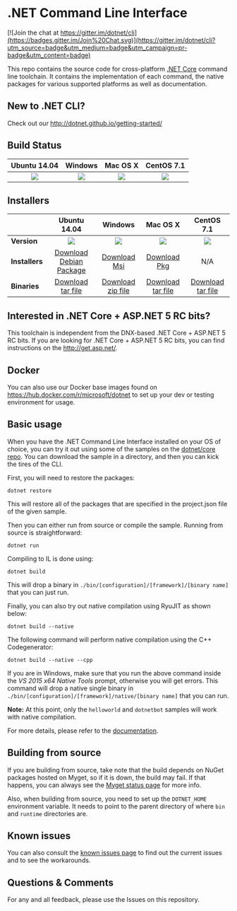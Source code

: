 # .NET Command Line Interface

[![Join the chat at https://gitter.im/dotnet/cli](https://badges.gitter.im/Join%20Chat.svg)](https://gitter.im/dotnet/cli?utm_source=badge&utm_medium=badge&utm_campaign=pr-badge&utm_content=badge)

This repo contains the source code for cross-platform [.NET Core](http://github.com/dotnet/core) command line toolchain. It contains the implementation of each command, the native packages for various supported platforms as well as documentation. 

New to .NET CLI?
------------
Check out our http://dotnet.github.io/getting-started/

Build Status
------------

|Ubuntu 14.04 |Windows |Mac OS X |CentOS 7.1 |
|:------:|:------:|:------:|:------:|
|![](https://devdiv.visualstudio.com/DefaultCollection/_apis/public/build/definitions/0bdbc590-a062-4c3f-b0f6-9383f67865ee/601/badge)|![](https://devdiv.visualstudio.com/DefaultCollection/_apis/public/build/definitions/0bdbc590-a062-4c3f-b0f6-9383f67865ee/602/badge)|![](https://devdiv.visualstudio.com/DefaultCollection/_apis/public/build/definitions/0bdbc590-a062-4c3f-b0f6-9383f67865ee/600/badge) |![](https://devdiv.visualstudio.com/DefaultCollection/_apis/public/build/definitions/0bdbc590-a062-4c3f-b0f6-9383f67865ee/597/badge) |

Installers
----------

|         |Ubuntu 14.04 |Windows |Mac OS X |CentOS 7.1 |
|---------|:------:|:------:|:------:|:------:|
|**Version**|![](https://dotnetcli.blob.core.windows.net/dotnet/beta/Binaries/Latest/ubuntu_Release_version_badge.svg)|![](https://dotnetcli.blob.core.windows.net/dotnet/beta/Binaries/Latest/windows_Release_version_badge.svg)|![](https://dotnetcli.blob.core.windows.net/dotnet/beta/Binaries/Latest/osx_Release_version_badge.svg)|![](https://dotnetcli.blob.core.windows.net/dotnet/beta/Binaries/Latest/centos_Release_version_badge.svg)|
|**Installers**|[Download Debian Package](https://dotnetcli.blob.core.windows.net/dotnet/beta/Installers/Latest/dotnet-ubuntu-x64.latest.deb)|[Download Msi](https://dotnetcli.blob.core.windows.net/dotnet/beta/Installers/Latest/dotnet-win-x64.latest.exe)|[Download Pkg](https://dotnetcli.blob.core.windows.net/dotnet/beta/Installers/Latest/dotnet-osx-x64.latest.pkg) |N/A |
|**Binaries**|[Download tar file](https://dotnetcli.blob.core.windows.net/dotnet/beta/Binaries/Latest/dotnet-ubuntu-x64.latest.tar.gz)|[Download zip file](https://dotnetcli.blob.core.windows.net/dotnet/beta/Binaries/Latest/dotnet-win-x64.latest.zip)|[Download tar file](https://dotnetcli.blob.core.windows.net/dotnet/beta/Binaries/Latest/dotnet-osx-x64.latest.tar.gz) |[Download tar file](https://dotnetcli.blob.core.windows.net/dotnet/beta/Binaries/Latest/dotnet-centos-x64.latest.tar.gz) |

Interested in .NET Core + ASP.NET 5 RC bits?
----------------------------------------

This toolchain is independent from the DNX-based .NET Core + ASP.NET 5 RC bits. If you are looking for .NET Core + ASP.NET 5 RC bits, you can find instructions on the http://get.asp.net/.  

Docker
------

You can also use our Docker base images found on https://hub.docker.com/r/microsoft/dotnet to set up your dev or testing environment for usage.  

Basic usage
-----------

When you have the .NET Command Line Interface installed on your OS of choice, you can try it out using some of the samples on the [dotnet/core repo](https://github.com/dotnet/core/tree/master/samples). You can download the sample in a directory, and then you can kick the tires of the CLI.


First, you will need to restore the packages:
	
	dotnet restore
	
This will restore all of the packages that are specified in the project.json file of the given sample.

Then you can either run from source or compile the sample. Running from source is straightforward:
	
	dotnet run
	
Compiling to IL is done using:
	
	dotnet build
This will drop a binary in `./bin/[configuration]/[framework]/[binary name]` that you can just run.

Finally, you can also try out native compilation using RyuJIT as shown below:  

	dotnet build --native

The following command will perform native compilation using the C++ Codegenerator:

    dotnet build --native --cpp

If you are in Windows, make sure that you run the above command inside the *VS 2015 x64 Native Tools* prompt, otherwise you will get errors. This command will drop a native single binary in `./bin/[configuration]/[framework]/native/[binary name]` that you can run.

**Note:** At this point, only the `helloworld` and `dotnetbot` samples will work with native compilation.

For more details, please refer to the [documentation](https://github.com/dotnet/corert/tree/master/Documentation).

Building from source
--------------------

If you are building from source, take note that the build depends on NuGet packages hosted on Myget, so if it is down, the build may fail. If that happens, you can always see the [Myget status page](http://status.myget.org/) for more info.  

Also, when building from source, you need to set up the `DOTNET_HOME` environment variable. It needs to point to the parent directory of where `bin` and `runtime` directories are. 

Known issues
------------

You can also consult the [known issues page](Documentation/known-issues.md) to find out the current issues and 
to see the workarounds.  

Questions & Comments
--------------------

For any and all feedback, please use the Issues on this repository. 

